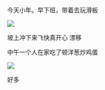 今天小年。早下班，带着去玩滑板

![](http://upload-images.jianshu.io/upload_images/6904315-e42524ef2fb0d39e.jpg?imageMogr2/auto-orient/strip%7CimageView2/2/w/1080/q/50)

坡上冲下来飞快真开心
漂移


中午一个人在家吃了顿洋葱炒鸡蛋

![](http://upload-images.jianshu.io/upload_images/6904315-1f33950d3c135a82.jpg?imageMogr2/auto-orient/strip%7CimageView2/2/w/1080/q/50)

好多
